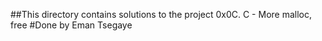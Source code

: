 ##This directory contains solutions to the project 0x0C. C - More malloc, free
#Done by Eman Tsegaye
